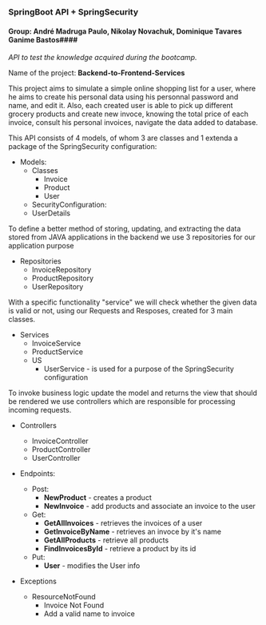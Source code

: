 
### SpringBoot API + SpringSecurity ###
#### Group: André  Madruga Paulo, Nikolay Novachuk, Dominique Tavares Ganime Bastos####

*API to test the knowledge acquired during the bootcamp.*

Name of the project: **Backend-to-Frontend-Services**


This project aims to simulate a simple online shopping list for a user, where he aims to create his personal data using his personnal password and name, and edit it. Also, each created user is able to pick up different grocery products and create new invoce, knowing the total price of each invoice, consult his personal invoices, navigate the data added to database.

This API consists of 4 models, of whom 3 are classes and 1 extenda a package of the SpringSecurity configuration:

* Models:
  * Classes
    * Invoice
    * Product
    * User                                                              
   * SecurityConfiguration:
    * UserDetails
    
To define a better method of storing, updating, and extracting the data stored from JAVA applications in the backend we use 3 repositories for our application purpose
* Repositories
  * InvoiceRepository
  * ProductRepository
  * UserRepository
  
With a specific functionality "service" we will check whether the given data is valid or not, using our Requests and Resposes, created for 3 main classes.
* Services
  * InvoiceService
  * ProductService
  * US 
    * UserService - is used for a purpose of the SpringSecurity configuration

To invoke business logic update the model and returns the view that should be rendered we use controllers which are responsible for processing incoming requests.
* Controllers
  * InvoiceController
  * ProductController
  * UserController
  
 * Endpoints:
    * Post: 
      * **NewProduct** - creates a product
      * **NewInvoice** - add products and associate an invoice to the user
    * Get:
      * **GetAllInvoices** - retrieves the invoices of a user
      * **GetInvoiceByName** - retrieves an invoce by it's name
      * **GetAllProducts** - retrieve all products
      * **FindInvoicesById** - retrieve a product by its id    
    * Put:
      * **User** - modifies the User info
      
 * Exceptions
   * ResourceNotFound
     * Invoice Not Found
     * Add a valid name to invoice

